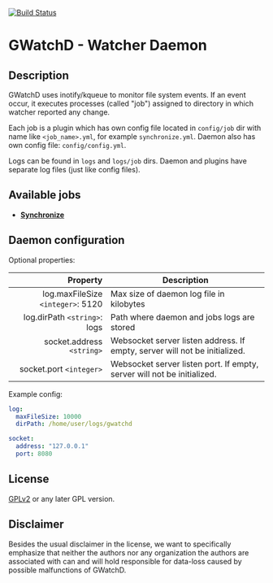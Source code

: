 [![Build Status](https://travis-ci.org/gorzechowski/gwatchd.svg?branch=master)](https://travis-ci.org/gorzechowski/gwatchd)

# GWatchD - Watcher Daemon

## Description
GWatchD uses inotify/kqueue to monitor file system events. If an event occur, it executes processes (called "job") assigned to directory in which watcher reported any change.

Each job is a plugin which has own config file located in `config/job` dir with name like `<job_name>.yml`, for example `synchronize.yml`. Daemon also has own config file: `config/config.yml`.

Logs can be found in `logs` and `logs/job` dirs. Daemon and plugins have separate log files (just like config files).

## Available jobs
- [**Synchronize**](https://github.com/gorzechowski/gwatchd/wiki/Synchronize-Job)

## Daemon configuration

Optional properties:

| Property                                  | Description                                |
| ----------------------------------------: | ------------------------------------------ |
| log.maxFileSize `<integer>`: 5120         | Max size of daemon log file in kilobytes   |
| log.dirPath `<string>`: logs              | Path where daemon and jobs logs are stored |
| socket.address `<string>`                 | Websocket server listen address. If empty, server will not be initialized. |
| socket.port `<integer>`                   | Websocket server listen port. If empty, server will not be initialized. |

Example config:
```yaml
log:
  maxFileSize: 10000
  dirPath: /home/user/logs/gwatchd

socket:
  address: "127.0.0.1"
  port: 8080
```

## License
[GPLv2](http://www.fsf.org/licensing/licenses/info/GPLv2.html) or any later GPL version.

## Disclaimer
Besides the usual disclaimer in the license, we want to specifically emphasize that neither the authors nor any organization the authors are associated with can and will hold responsible for data-loss caused by possible malfunctions of GWatchD.
